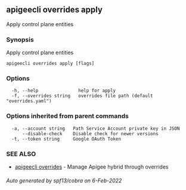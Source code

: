## apigeecli overrides apply

Apply control plane entities

### Synopsis

Apply control plane entities

```
apigeecli overrides apply [flags]
```

### Options

```
  -h, --help               help for apply
  -f, --overrides string   overrides file path (default "overrides.yaml")
```

### Options inherited from parent commands

```
  -a, --account string   Path Service Account private key in JSON
      --disable-check    Disable check for newer versions
  -t, --token string     Google OAuth Token
```

### SEE ALSO

* [apigeecli overrides](apigeecli_overrides.md)	 - Manage Apigee hybrid through overrides

###### Auto generated by spf13/cobra on 6-Feb-2022
